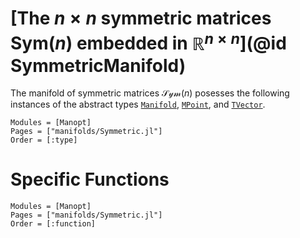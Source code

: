 # [The $n\times n$ symmetric matrices $\mathrm{Sym}(n)$ embedded in $\mathbb R^{n\times n}$](@id SymmetricManifold)
The manifold of symmetric matrices $\mathcal{Sym}(n)$ posesses the following
instances of the abstract types [`Manifold`](@ref), [`MPoint`](@ref),
and [`TVector`](@ref).
```@autodocs
Modules = [Manopt]
Pages = ["manifolds/Symmetric.jl"]
Order = [:type]
```
# Specific Functions
```@autodocs
Modules = [Manopt]
Pages = ["manifolds/Symmetric.jl"]
Order = [:function]
```
